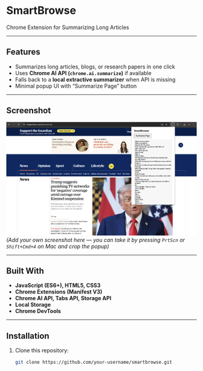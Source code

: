 # SmartBrowse   
Chrome Extension for Summarizing Long Articles  

---

##  Features  
- Summarizes long articles, blogs, or research papers in one click  
- Uses **Chrome AI API (`chrome.ai.summarize`)** if available  
- Falls back to a **local extractive summarizer** when API is missing  
- Minimal popup UI with “Summarize Page” button  

---

##  Screenshot  
![SmartBrowse Popup](./screenshot.png)  
*(Add your own screenshot here — you can take it by pressing `PrtScn` or `Shift+Cmd+4` on Mac and crop the popup)*  

---

##  Built With  
- **JavaScript (ES6+), HTML5, CSS3**  
- **Chrome Extensions (Manifest V3)**  
- **Chrome AI API, Tabs API, Storage API**  
- **Local Storage**  
- **Chrome DevTools**  

---

##  Installation  

1. Clone this repository:  
   ```bash
   git clone https://github.com/your-username/smartbrowse.git

